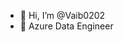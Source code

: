 - 👋 Hi, I’m @Vaib0202
- 👀 Azure Data Engineer 

<!---
Vaib0202/Vaib0202 is a ✨ special ✨ repository because its `README.md` (this file) appears on your GitHub profile.
You can click the Preview link to take a look at your changes.
--->
